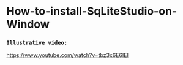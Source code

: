 # How-to-install-SqLiteStudio-on-Window

### `Illustrative video:`

https://www.youtube.com/watch?v=tbz3x6E6IEI

